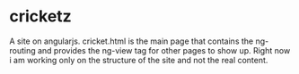 # cricketz
A site on angularjs.
cricket.html is the main page that contains the ng-routing and provides the ng-view tag for other pages to show up. 
Right now i am working only on the structure of the site and not the real content.